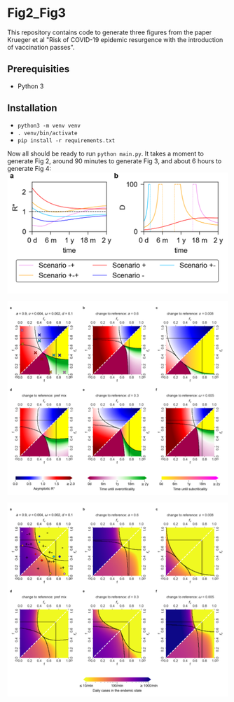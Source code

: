 # Fig2_Fig3

This repository contains code to generate three figures from the paper
Krueger et al "Risk of COVID-19 epidemic resurgence with the introduction of vaccination passes".

## Prerequisities

- Python 3

## Installation

- `python3 -m venv venv`
- `. venv/bin/activate`
- `pip install -r requirements.txt`

Now all should be ready to run `python main.py`. It takes a moment to generate Fig 2,
around 90 minutes to generate Fig 3, and about 6 hours to generate Fig 4:
![fig2](Fig2.png "Fig2")

![fig3](Fig3.png "Fig3")

![fig4](Fig4.png "Fig4")
